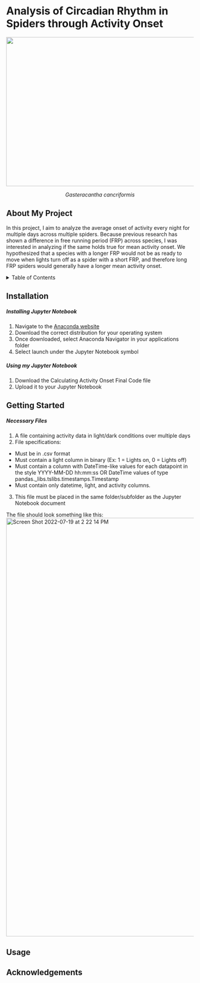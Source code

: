 # Analysis of Circadian Rhythm in Spiders through Activity Onset
<p align="center">
  <img src="https://user-images.githubusercontent.com/106093318/180052222-47c1f831-58cb-4902-8a60-eb0a2b15ef9b.png" width="600" height="400" />
</p>
<p align = "center">
<em>Gasteracantha cancriformis</em>
</p>


## About My Project
  In this project, I aim to analyze the average onset of activity every night for multiple days across multiple spiders. Because previous research has shown a difference in free running period (FRP) across species, I was interested in analyzing if the same holds true for mean activity onset. We hypothesized that a species with a longer FRP would not be as ready to move when lights turn off as a spider with a short FRP, and therefore long FRP spiders would generally have a longer mean activity onset. 

<!-- TABLE OF CONTENTS -->
<details>
  <summary>Table of Contents</summary>
  <ol>
    <li><a href="#Installation">Installation</a></li>
    <li><a href="#Getting-Started">Getting Started</a></li>
    <li><a href="#Usage">Usage</a></li>
    <li><a href="#Acknowledgements">Acknowledgements</a></li>
</details>

## Installation <a name="Installation"></a>
##### Installing Jupyter Notebook
  1. Navigate to the [Anaconda website](https://www.anaconda.com/products/distribution)
  2. Download the correct distribution for your operating system
  3. Once downloaded, select Anaconda Navigator in your applications folder
  4. Select launch under the Jupyter Notebook symbol
  
##### Using my Jupyter Notebook
  1. Download the Calculating Activity Onset Final Code file
  2. Upload it to your Jupyter Notebook
 
## Getting Started <a name="Getting_Started"></a>
##### Necessary Files
  1. A file containing activity data in light/dark conditions over multiple days
  2. File specifications:
  *    Must be in .csv format
  *    Must contain a light column in binary (Ex: 1 = Lights on, 0 = Lights off)
  *    Must contain a column with DateTime-like values for each datapoint in the style YYYY-MM-DD hh:mm:ss OR DateTime values of type pandas._libs.tslibs.timestamps.Timestamp
  *    Must contain only datetime, light, and activity columns.
  
  3. This file must be placed in the same folder/subfolder as the Jupyter Notebook document
  
  The file should look something like this:
<img width="1122" alt="Screen Shot 2022-07-19 at 2 22 14 PM" src="https://user-images.githubusercontent.com/106093318/179821764-3ffdfc18-f075-4c28-99bd-7f905280f6cb.png">

## Usage <a name="Usage"></a>

## Acknowledgements <a name="Acknowledgements"></a>
